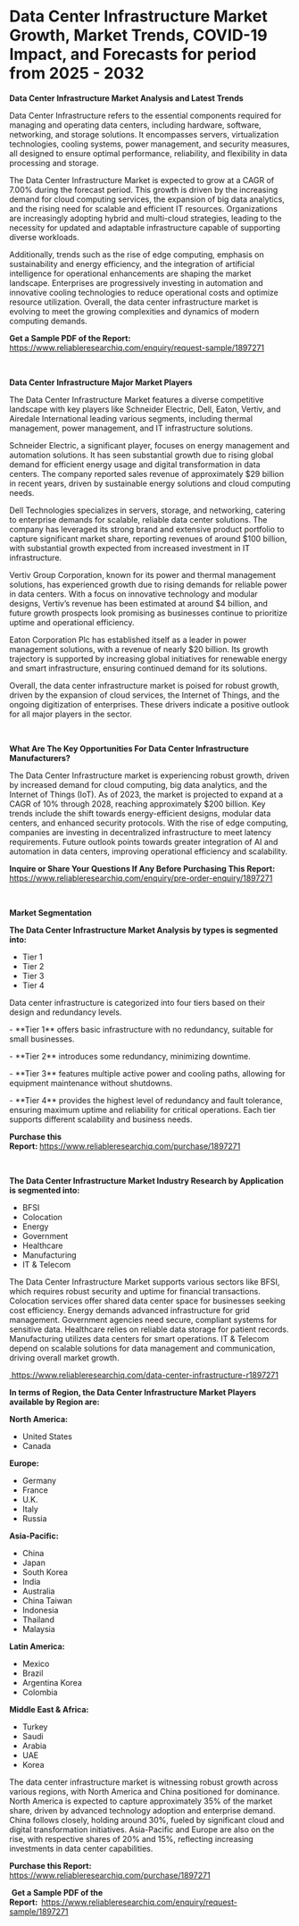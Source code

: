 <p><h1>Data Center Infrastructure Market Growth, Market Trends, COVID-19 Impact, and Forecasts for period from 2025 - 2032</h1></p><p><strong>Data Center Infrastructure Market Analysis and Latest Trends</strong></p>
<p><p>Data Center Infrastructure refers to the essential components required for managing and operating data centers, including hardware, software, networking, and storage solutions. It encompasses servers, virtualization technologies, cooling systems, power management, and security measures, all designed to ensure optimal performance, reliability, and flexibility in data processing and storage.</p><p>The Data Center Infrastructure Market is expected to grow at a CAGR of 7.00% during the forecast period. This growth is driven by the increasing demand for cloud computing services, the expansion of big data analytics, and the rising need for scalable and efficient IT resources. Organizations are increasingly adopting hybrid and multi-cloud strategies, leading to the necessity for updated and adaptable infrastructure capable of supporting diverse workloads.</p><p>Additionally, trends such as the rise of edge computing, emphasis on sustainability and energy efficiency, and the integration of artificial intelligence for operational enhancements are shaping the market landscape. Enterprises are progressively investing in automation and innovative cooling technologies to reduce operational costs and optimize resource utilization. Overall, the data center infrastructure market is evolving to meet the growing complexities and dynamics of modern computing demands.</p></p>
<p><strong>Get a Sample PDF of the Report:&nbsp;</strong> <a href="https://www.reliableresearchiq.com/enquiry/request-sample/1897271?utm_campaign=1144&utm_medium=2&utm_source=Github&utm_content=ia&utm_term=19042025&utm_id=data-center-infrastructure">https://www.reliableresearchiq.com/enquiry/request-sample/1897271</a></p>
<p>&nbsp;</p>
<p><strong>Data Center Infrastructure Major Market Players</strong></p>
<p><p>The Data Center Infrastructure Market features a diverse competitive landscape with key players like Schneider Electric, Dell, Eaton, Vertiv, and Airedale International leading various segments, including thermal management, power management, and IT infrastructure solutions. </p><p>Schneider Electric, a significant player, focuses on energy management and automation solutions. It has seen substantial growth due to rising global demand for efficient energy usage and digital transformation in data centers. The company reported sales revenue of approximately $29 billion in recent years, driven by sustainable energy solutions and cloud computing needs. </p><p>Dell Technologies specializes in servers, storage, and networking, catering to enterprise demands for scalable, reliable data center solutions. The company has leveraged its strong brand and extensive product portfolio to capture significant market share, reporting revenues of around $100 billion, with substantial growth expected from increased investment in IT infrastructure.</p><p>Vertiv Group Corporation, known for its power and thermal management solutions, has experienced growth due to rising demands for reliable power in data centers. With a focus on innovative technology and modular designs, Vertiv’s revenue has been estimated at around $4 billion, and future growth prospects look promising as businesses continue to prioritize uptime and operational efficiency.</p><p>Eaton Corporation Plc has established itself as a leader in power management solutions, with a revenue of nearly $20 billion. Its growth trajectory is supported by increasing global initiatives for renewable energy and smart infrastructure, ensuring continued demand for its solutions.</p><p>Overall, the data center infrastructure market is poised for robust growth, driven by the expansion of cloud services, the Internet of Things, and the ongoing digitization of enterprises. These drivers indicate a positive outlook for all major players in the sector.</p></p>
<p>&nbsp;</p>
<p><strong>What Are The Key Opportunities For Data Center Infrastructure Manufacturers?</strong></p>
<p><p>The Data Center Infrastructure market is experiencing robust growth, driven by increased demand for cloud computing, big data analytics, and the Internet of Things (IoT). As of 2023, the market is projected to expand at a CAGR of 10% through 2028, reaching approximately $200 billion. Key trends include the shift towards energy-efficient designs, modular data centers, and enhanced security protocols. With the rise of edge computing, companies are investing in decentralized infrastructure to meet latency requirements. Future outlook points towards greater integration of AI and automation in data centers, improving operational efficiency and scalability.</p></p>
<p><strong>Inquire or Share Your Questions If Any Before Purchasing This Report:</strong> <a href="https://www.reliableresearchiq.com/enquiry/pre-order-enquiry/1897271?utm_campaign=1144&utm_medium=2&utm_source=Github&utm_content=ia&utm_term=19042025&utm_id=data-center-infrastructure">https://www.reliableresearchiq.com/enquiry/pre-order-enquiry/1897271</a></p>
<p>&nbsp;</p>
<p><strong>Market Segmentation</strong></p>
<p><strong>The Data Center Infrastructure Market Analysis by types is segmented into:</strong></p>
<p><ul><li>Tier 1</li><li>Tier 2</li><li>Tier 3</li><li>Tier 4</li></ul></p>
<p><p>Data center infrastructure is categorized into four tiers based on their design and redundancy levels. </p><p>- **Tier 1** offers basic infrastructure with no redundancy, suitable for small businesses. </p><p>- **Tier 2** introduces some redundancy, minimizing downtime. </p><p>- **Tier 3** features multiple active power and cooling paths, allowing for equipment maintenance without shutdowns. </p><p>- **Tier 4** provides the highest level of redundancy and fault tolerance, ensuring maximum uptime and reliability for critical operations. Each tier supports different scalability and business needs.</p></p>
<p><strong>Purchase this Report:&nbsp;</strong><a href="https://www.reliableresearchiq.com/purchase/1897271?utm_campaign=1144&utm_medium=2&utm_source=Github&utm_content=ia&utm_term=19042025&utm_id=data-center-infrastructure">https://www.reliableresearchiq.com/purchase/1897271</a></p>
<p>&nbsp;</p>
<p><strong>The Data Center Infrastructure Market Industry Research by Application is segmented into:</strong></p>
<p><ul><li>BFSI</li><li>Colocation</li><li>Energy</li><li>Government</li><li>Healthcare</li><li>Manufacturing</li><li>IT & Telecom</li></ul></p>
<p><p>The Data Center Infrastructure Market supports various sectors like BFSI, which requires robust security and uptime for financial transactions. Colocation services offer shared data center space for businesses seeking cost efficiency. Energy demands advanced infrastructure for grid management. Government agencies need secure, compliant systems for sensitive data. Healthcare relies on reliable data storage for patient records. Manufacturing utilizes data centers for smart operations. IT & Telecom depend on scalable solutions for data management and communication, driving overall market growth.</p></p>
<p><a href="https://www.reliableresearchiq.com/data-center-infrastructure-r1897271?utm_campaign=1144&utm_medium=2&utm_source=Github&utm_content=ia&utm_term=19042025&utm_id=data-center-infrastructure">&nbsp;https://www.reliableresearchiq.com/data-center-infrastructure-r1897271</a></p>
<p><strong>In terms of Region, the Data Center Infrastructure Market Players available by Region are:</strong></p>
<p>
    <p> <strong> North America: </strong>
        <ul>
            <li>United States</li>
            <li>Canada</li>
        </ul>
        </p> 
    <p> <strong> Europe: </strong>
        <ul>
            <li>Germany</li>
            <li>France</li>
            <li>U.K.</li>
            <li>Italy</li>
            <li>Russia</li>
        </ul>
        </p> 
    <p> <strong> Asia-Pacific: </strong>
        <ul>
            <li>China</li>
            <li>Japan</li>
            <li>South Korea</li>
            <li>India</li>
            <li>Australia</li>
            <li>China Taiwan</li>
            <li>Indonesia</li>
            <li>Thailand</li>
            <li>Malaysia</li>
        </ul>
        </p> 
    <p> <strong> Latin America: </strong>
        <ul>
            <li>Mexico</li>
            <li>Brazil</li>
            <li>Argentina Korea</li>
            <li>Colombia</li>
        </ul>
        </p> 
    <p> <strong> Middle East & Africa: </strong>
        <ul>
            <li>Turkey</li>
            <li>Saudi</li>
            <li>Arabia</li>
            <li>UAE</li>
            <li>Korea</li>
        </ul>
    </p>
    </p>
<p><p>The data center infrastructure market is witnessing robust growth across various regions, with North America and China positioned for dominance. North America is expected to capture approximately 35% of the market share, driven by advanced technology adoption and enterprise demand. China follows closely, holding around 30%, fueled by significant cloud and digital transformation initiatives. Asia-Pacific and Europe are also on the rise, with respective shares of 20% and 15%, reflecting increasing investments in data center capabilities.</p></p>
<p><strong>Purchase this Report: </strong><a href="https://www.reliableresearchiq.com/purchase/1897271?utm_campaign=1144&utm_medium=2&utm_source=Github&utm_content=ia&utm_term=19042025&utm_id=data-center-infrastructure">https://www.reliableresearchiq.com/purchase/1897271</a></p>
<p>&nbsp;<strong>Get a Sample PDF of the Report:&nbsp;&nbsp;</strong><a href="https://www.reliableresearchiq.com/enquiry/request-sample/1897271?utm_campaign=1144&utm_medium=2&utm_source=Github&utm_content=ia&utm_term=19042025&utm_id=data-center-infrastructure">https://www.reliableresearchiq.com/enquiry/request-sample/1897271</a></p>
<p><strong></strong></p>
<p><p></p><p></p><p></p></p>